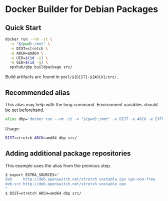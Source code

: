 # Docker Builder for Debian Packages

## Quick Start

```bash
docker run --rm -it \
  -v "$(pwd):/mnt" \
  -e DIST=stretch \
  -e ARCH=amd64 \
  -e UID=$(id -u) \
  -e GID=$(id -g) \
  opxhub/gbp buildpackage src/
```

Build artifacts are found in `pool/${DIST}-${ARCH}/src/`.

## Recommended alias

This alias may help with the long command. Environment variables should be set beforehand.

```bash
alias dbp='docker run --rm -it -v "$(pwd):/mnt" -e DIST -e ARCH -e EXTRA_SOURCES -e UID=$(id -u) -e GID=$(id -g) opxhub/gbp buildpackage'
```

Usage:

```bash
DIST=stretch ARCH=amd64 dbp src/
```

## Adding additional package repositories

This example uses the alias from the previous step.

```bash
$ export EXTRA_SOURCES="
deb     http://deb.openswitch.net/stretch unstable opx opx-non-free
deb-src http://deb.openswitch.net/stretch unstable opx
"
$ DIST=stretch ARCH=amd64 dbp src/
```
